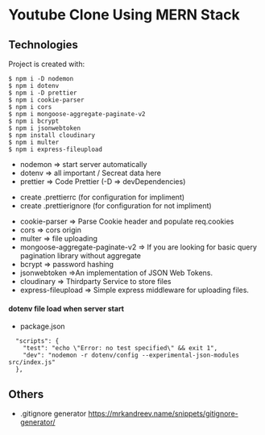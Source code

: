 # Youtube Clone Using MERN Stack

## Technologies
Project is created with:
```
$ npm i -D nodemon
$ npm i dotenv
$ npm i -D prettier
$ npm i cookie-parser
$ npm i cors
$ npm i mongoose-aggregate-paginate-v2
$ npm i bcrypt
$ npm i jsonwebtoken
$ npm install cloudinary
$ npm i multer
$ npm i express-fileupload
```
* nodemon => start server automatically
* dotenv => all important / Secreat data here
* prettier => Code Prettier (-D => devDependencies)
- create .prettierrc (for configuration for impliment)
- create .prettierignore (for configuration for not impliment)
* cookie-parser => Parse Cookie header and populate req.cookies
* cors => cors origin 
* multer => file uploading
* mongoose-aggregate-paginate-v2 => If you are looking for basic query pagination library without aggregate
* bcrypt => password hashing
* jsonwebtoken =>An implementation of JSON Web Tokens.
* cloudinary => Thirdparty Service to store files
* express-fileupload => Simple express middleware for uploading files.
####  dotenv file load when server start
* package.json
```
  "scripts": {
    "test": "echo \"Error: no test specified\" && exit 1",
    "dev": "nodemon -r dotenv/config --experimental-json-modules src/index.js"
  },
```


## Others
* .gitignore generator
https://mrkandreev.name/snippets/gitignore-generator/